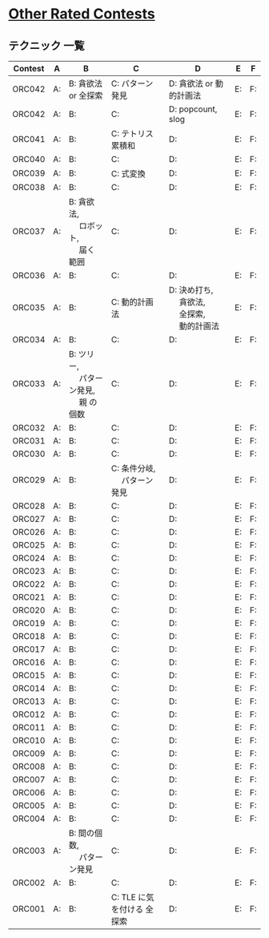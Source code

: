 # [Other Rated Contests](https://kenkoooo.com/atcoder/#/table/)

## テクニック 一覧

| Contest | A  | B                                               | C                               | D                                                         | E  | F  |
|---------|----|-------------------------------------------------|---------------------------------|-----------------------------------------------------------|----|----|
| ORC042  | A: | B: 貪欲法 or 全探索                             | C: パターン発見                 | D: 貪欲法 or 動的計画法                                   | E: | F: |
| ORC042  | A: | B:                                              | C:                              | D: popcount, slog                                         | E: | F: |
| ORC041  | A: | B:                                              | C: テトリス 累積和              | D:                                                        | E: | F: |
| ORC040  | A: | B:                                              | C:                              | D:                                                        | E: | F: |
| ORC039  | A: | B:                                              | C: 式変換                       | D:                                                        | E: | F: |
| ORC038  | A: | B:                                              | C:                              | D:                                                        | E: | F: |
| ORC037  | A: | B: 貪欲法,<br>　 ロボット,<br>　 届く 範囲      | C:                              | D:                                                        | E: | F: |
| ORC036  | A: | B:                                              | C:                              | D:                                                        | E: | F: |
| ORC035  | A: | B:                                              | C: 動的計画法                   | D: 決め打ち,<br>　 貪欲法,<br>　 全探索,<br>　 動的計画法 | E: | F: |
| ORC034  | A: | B:                                              | C:                              | D:                                                        | E: | F: |
| ORC033  | A: | B: ツリー,<br>　 パターン発見,<br>　 親 の 個数 | C:                              | D:                                                        | E: | F: |
| ORC032  | A: | B:                                              | C:                              | D:                                                        | E: | F: |
| ORC031  | A: | B:                                              | C:                              | D:                                                        | E: | F: |
| ORC030  | A: | B:                                              | C:                              | D:                                                        | E: | F: |
| ORC029  | A: | B:                                              | C: 条件分岐,<br>　 パターン発見 | D:                                                        | E: | F: |
| ORC028  | A: | B:                                              | C:                              | D:                                                        | E: | F: |
| ORC027  | A: | B:                                              | C:                              | D:                                                        | E: | F: |
| ORC026  | A: | B:                                              | C:                              | D:                                                        | E: | F: |
| ORC025  | A: | B:                                              | C:                              | D:                                                        | E: | F: |
| ORC024  | A: | B:                                              | C:                              | D:                                                        | E: | F: |
| ORC023  | A: | B:                                              | C:                              | D:                                                        | E: | F: |
| ORC022  | A: | B:                                              | C:                              | D:                                                        | E: | F: |
| ORC021  | A: | B:                                              | C:                              | D:                                                        | E: | F: |
| ORC020  | A: | B:                                              | C:                              | D:                                                        | E: | F: |
| ORC019  | A: | B:                                              | C:                              | D:                                                        | E: | F: |
| ORC018  | A: | B:                                              | C:                              | D:                                                        | E: | F: |
| ORC017  | A: | B:                                              | C:                              | D:                                                        | E: | F: |
| ORC016  | A: | B:                                              | C:                              | D:                                                        | E: | F: |
| ORC015  | A: | B:                                              | C:                              | D:                                                        | E: | F: |
| ORC014  | A: | B:                                              | C:                              | D:                                                        | E: | F: |
| ORC013  | A: | B:                                              | C:                              | D:                                                        | E: | F: |
| ORC012  | A: | B:                                              | C:                              | D:                                                        | E: | F: |
| ORC011  | A: | B:                                              | C:                              | D:                                                        | E: | F: |
| ORC010  | A: | B:                                              | C:                              | D:                                                        | E: | F: |
| ORC009  | A: | B:                                              | C:                              | D:                                                        | E: | F: |
| ORC008  | A: | B:                                              | C:                              | D:                                                        | E: | F: |
| ORC007  | A: | B:                                              | C:                              | D:                                                        | E: | F: |
| ORC006  | A: | B:                                              | C:                              | D:                                                        | E: | F: |
| ORC005  | A: | B:                                              | C:                              | D:                                                        | E: | F: |
| ORC004  | A: | B:                                              | C:                              | D:                                                        | E: | F: |
| ORC003  | A: | B: 間の個数,<br>　 パターン発見                 | C:                              | D:                                                        | E: | F: |
| ORC002  | A: | B:                                              | C:                              | D:                                                        | E: | F: |
| ORC001  | A: | B:                                              | C: TLE に気を付ける 全探索      | D:                                                        | E: | F: |
